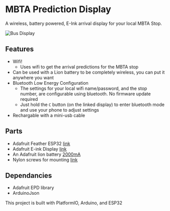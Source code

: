 # MBTA Prediction Display
A wireless, battery powered, E-Ink arrival display for your local MBTA Stop.

![Bus Display](https://github.com/Rosenbez/mbta-prediction-display/blob/feature/readme-picture-update/resources/images/bus-diplay-side.jpg)


## Features

- Wifi!
  - Uses wifi to get the arrival predictions for the MBTA stop
- Can be used with a Lion battery to be completely wireless, you can put it anywhere you want
- Bluetooth Low Energy Configuration
  - The settings for your local wifi name/password, and the stop number, are configurable using bluetooth. No firmware update required
  - Just hold the `C` button (on the linked display) to enter bluetooth mode and use your phone to adjust settings
- Rechargable with a mini-usb cable


## Parts

 - Adafruit Feather ESP32 [link](https://www.adafruit.com/product/3405)
 - Adafruit E-ink Display [link](https://www.adafruit.com/product/4777)
 - An Adafruit lion battery [2000mA](https://www.adafruit.com/product/2011)
 - Nylon screws for mounting [link](https://www.adafruit.com/product/3299)

## Dependancies
 - Adafruit EPD library
 - ArduinoJson

This project is built with PlatformIO, Arduino, and ESP32
